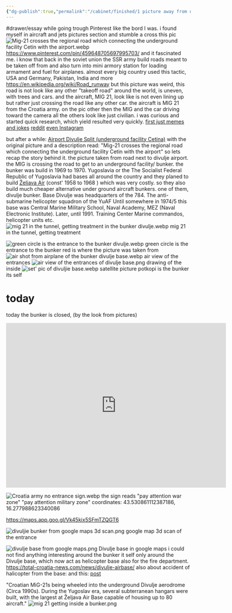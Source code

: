 ```yaml
---
{"dg-publish":true,"permalink":"/cabinet/finished/1 picture away from divulje/"}
---
```


#drawer/essay 
while going trough Pinterest like the bord I was. i found myself in aircraft and jets pictures section and stumble a cross this pic
![Mig-21 crosses the regional road which connecting the underground facility Cetin with the airport.webp](/img/user/cabinet/pics/Mig-21%20crosses%20the%20regional%20road%20which%20connecting%20the%20underground%20facility%20Cetin%20with%20the%20airport.webp)
https://www.pinterest.com/pin/459648705697995703/
and it fascinated me. i know that back in the soviet union the SSR army build roads meant to be taken off from and also turn into mini armory station for loading armament and fuel for airplanes. almost every big country used this tactic, USA and Germany, Pakistan, India and more
https://en.wikipedia.org/wiki/Road_runway
but this picture was weird, this road is not look like any other "takeoff road" around the world, is uneven, with trees and cars. and the aircraft, MIG 21, look like is not even lining up but rather just crossing the road like any other car.
the aircraft is MIG 21 from the Croatia army.
on the pic other then the MIG and the car driving toward the camera all the others look like just civilian. 
i was curious and started quick research, which yield resulted very quickly.
[first just memes and jokes](https://www.moddb.com/groups/aircraft-lovers-group/images/and-back-to-croatia)
[reddit](https://www.reddit.com/r/WarplanePorn/comments/roebmk/croatian_mig21_passing_through_traffic_as_it/)
[even Instagram](https://www.instagram.com/p/DI_zZCmvIcz/)

but after a while:
[Airport Divulje Split (underground facility Cetina)]( https://www.balkanwarhistory.com/2017/06/airport-divulje-split-underground.html?m=1)
with the original picture and a description
read: "Mig-21 crosses the regional road which connecting the underground facility Cetin with the airport"
so lets recap the story behind it.
the picture taken from road next to divulje airport. the MIG is crossing the road to get to an underground facility/ bunker. the bunker was build in 1969 to 1970.
Yugoslavia or the The Socialist Federal Republic of Yugoslavia had bases all around the country and they planed to build [Željava Air](https://en.wikipedia.org/wiki/Željava_Air_Base) (const' 1958 to 1968 ) which was very costly. so they also build much cheaper alternative under ground aircraft bunkers.
one of them, divulje bunker. 
Base Divulje was headquarters of the 784. The anti-submarine helicopter squadron of the YuAF
Until somewhere in 1974/5 this base was Central Marine Military School, Naval Academy, MEZ (Naval Electronic Institute). Later, until 1991. Training Center Marine commandos, helicopter units etc.
![mig 21 in the tunnel, getting treatment in the bunker divulje.webp](/img/user/cabinet/pics/mig%2021%20in%20the%20tunnel,%20getting%20treatment%20in%20the%20bunker%20divulje.webp)
mig 21 in the tunnel, getting treatment

![green circle is the entrance to the bunker divulje.webp](/img/user/cabinet/pics/green%20circle%20is%20the%20entrance%20to%20the%20bunker%20divulje.webp)
green circle is the entrance to the bunker
red is where the picture was taken from
![air shot from airplane of the bunker divulje base.webp](/img/user/cabinet/pics/air%20shot%20from%20airplane%20of%20the%20bunker%20divulje%20base.webp)
air view of the entrances 
![air view of the entrances of divulje base.png](/img/user/cabinet/pics/air%20view%20of%20the%20entrances%20of%20divulje%20base.png)
drawing of the inside
![set' pic of divuljie base.webp](/img/user/cabinet/pics/set'%20pic%20of%20divuljie%20base.webp)
satellite picture
potkopi is the bunker its self
# today
today the bunker is closed, (by the look from pictures)

<iframe src="https://www.google.com/maps/embed?pb=!4v1747407181043!6m8!1m7!1sei3kbWmUz8YCeIbWaDoJwg!2m2!1d43.53086431968175!2d16.27797649749308!3f316.04669618360447!4f-11.846431924066167!5f0.4000000000000002" width="600" height="450" style="border:0;" allowfullscreen="" loading="lazy" referrerpolicy="no-referrer-when-downgrade"></iframe>



![Croatia army no entrance sign.webp](/img/user/cabinet/pics/Croatia%20army%20no%20entrance%20sign.webp)
the sign reads "pay attention war zone" "pay attention military zone"
coordinates: 43.530861112387186, 16.277988623340086

https://maps.app.goo.gl/Vk45kix5SFmTZQGT6

![divuljie bunker from google maps 3d scan.png](/img/user/cabinet/pics/divuljie%20bunker%20from%20google%20maps%203d%20scan.png)
google map 3d scan of the entrance

![divulje base from google maps.png](/img/user/cabinet/pics/divulje%20base%20from%20google%20maps.png)
Divulje base in google maps
i could not find anything interesting around the bunker it self only around the Divulje base, which now act as helicopter base also for the fire department.
https://total-croatia-news.com/news/divulje-airbase/
also about accident of halicopter from the base: 
and this: [post](https://www.facebook.com/61557662863986/posts/croatian-mig-21s-being-wheeled-into-the-underground-divulje-aerodrome-circa-1990/122193669830255428/) 

"Croatian MiG-21s being wheeled into the underground Divulje aerodrome (Circa 1990s). During the Yugoslav era, several subterranean hangars were built, with the largest at Željava Air Base capable of housing up to 80 aircraft."
![mig 21 getting inside a bunker.png](/img/user/cabinet/pics/mig%2021%20getting%20inside%20a%20bunker.png)